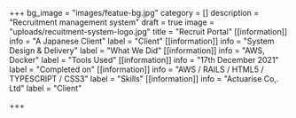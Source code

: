 +++
bg_image = "images/featue-bg.jpg"
category = []
description = "Recruitment management system"
draft = true
image = "uploads/recuitment-system-logo.jpg"
title = "Recruit Portal"
[[information]]
info = "A Japanese Client"
label = "Client"
[[information]]
info = "System Design & Delivery"
label = "What We Did"
[[information]]
info = "AWS, Docker"
label = "Tools Used"
[[information]]
info = "17th December 2021"
label = "Completed on"
[[information]]
info = "AWS / RAILS / HTML5 / TYPESCRIPT / CSS3"
label = "Skills"
[[information]]
info = "Actuarise Co,. Ltd"
label = "Client"

+++
